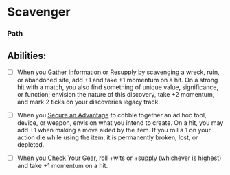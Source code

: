 # Scavenger
### Path


## Abilities:
- [ ] When you [Gather Information](Gather_Information.md) or [Resupply](Resupply.md) by scavenging a wreck, ruin, or abandoned site, add +1 and take +1 momentum on a hit. On a strong hit with a match, you also find something of unique value, significance, or function; envision the nature of this discovery, take +2 momentum, and mark 2 ticks on your discoveries legacy track.

- [ ] When you [Secure an Advantage](40_Mechanics/Moves/Adventure/Secure_an_Advantage.md) to cobble together an ad hoc tool, device, or weapon, envision what you intend to create. On a hit, you may add +1 when making a move aided by the item. If you roll a 1 on your action die while using the item, it is permanently broken, lost, or depleted.

- [ ] When you [Check Your Gear](Check_Your_Gear.md), roll +wits or +supply (whichever is highest) and take +1 momentum on a hit.

